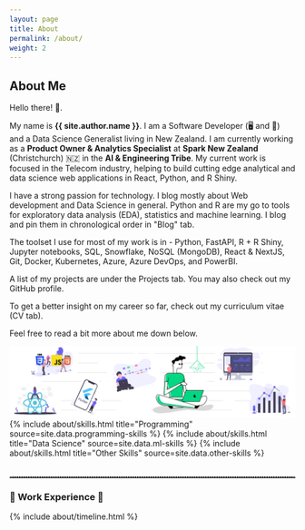 ```yaml
---
layout: page
title: About
permalink: /about/
weight: 2
---
```


## **About Me**

Hello there! :wave:.

My name is **{{ site.author.name }}**. I am a Software Developer (:desktop_computer: and :iphone:) and a Data Science Generalist living in New Zealand. I am currently working as a **Product Owner & Analytics Specialist** at **Spark New Zealand** (Christchurch) :new_zealand: in the **AI & Engineering Tribe**. My current work is focused in the Telecom industry, helping to build cutting edge analytical and data science web applications in React, Python, and R Shiny.

I have a strong passion for technology. I blog mostly about Web development and Data Science in general. Python and R are my go to tools for exploratory data analysis (EDA), statistics and machine learning. I blog and pin them in chronological order in "Blog" tab. 

The toolset I use for most of my work is in - Python, FastAPI, R + R Shiny, Jupyter notebooks, SQL, Snowflake, NoSQL (MongoDB), React & NextJS, Git, Docker, Kubernetes, Azure, Azure DevOps, and PowerBI.

A list of my projects are under the Projects tab. You may also check out my GitHub profile.

To get a better insight on my career so far, check out my curriculum vitae (CV tab).

Feel free to read a bit more about me down below.

<div class="row">
<img src="../images/portfolio_banner.png" alt="portfolio_banner" />
</div>

<div class="row">
{% include about/skills.html title="Programming" source=site.data.programming-skills %}
{% include about/skills.html title="Data Science" source=site.data.ml-skills %}
{% include about/skills.html title="Other Skills" source=site.data.other-skills %}
</div>

<style>
hr.dotted {
    border-top: 2px dotted #999;
}
</style>

<div class="row">
    <div class="col-lg-12 mx-auto">
        <div class="mb-12">
            <h6 class=" text-uppercase"></h6>
            <hr class="dotted">
        </div>
    </div>
</div>

<div class="col-xs-12 center-block text-center">
    <h3>💼 Work Experience 💼</h3>
</div>

<div class="row">
    {% include about/timeline.html %}
</div>
